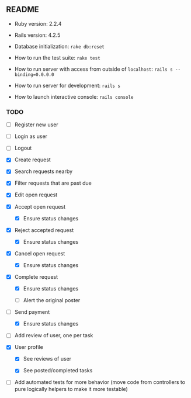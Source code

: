 ## README

* Ruby version: 2.2.4

* Rails version: 4.2.5

* Database initialization: `rake db:reset`

* How to run the test suite: `rake test`

* How to run server with access from outside of `localhost`: `rails s --binding=0.0.0.0`

* How to run server for development: `rails s`

* How to launch interactive console: `rails console`

### TODO
- [ ] Register new user

- [ ] Login as user

- [ ] Logout

- [x] Create request

- [x] Search requests nearby

- [x] Filter requests that are past due

- [x] Edit open request

- [x] Accept open request

  - [x] Ensure status changes

- [x] Reject accepted request

  - [x] Ensure status changes

- [x] Cancel open request

  - [x] Ensure status changes

- [x] Complete request

  - [x] Ensure status changes

  - [ ] Alert the original poster

- [ ] Send payment

  - [x] Ensure status changes

- [ ] Add review of user, one per task

- [x] User profile

  - [x] See reviews of user

  - [x] See posted/completed tasks
  
- [ ] Add automated tests for more behavior (move code from controllers to pure logically helpers to make it more testable)
